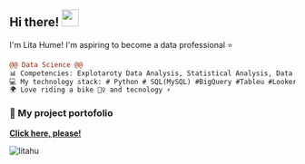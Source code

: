 ## Hi there! <img src="https://raw.githubusercontent.com/iampavangandhi/iampavangandhi/master/gifs/Hi.gif" width="30px">
I'm Lita Hume! I'm aspiring to become a data professional ⭐
<br>

```diff
@@ Data Science @@
📊 Competencies: Explotaroty Data Analysis, Statistical Analysis, Data Visualization y Machine Learning
💻 My technology stack: # Python # SQL(MySQL) #BigQuery #Tableu #Looker Studio y # Git
🌍 Love riding a bike 🚴‍♀️ and tecnology ⚡
```

### 📂 My project portofolio
[**Click here, please!**](https://github.com/litahu/Lita-s-Project-Portfolio)

<!--Profile Count Badge-->
<p align="left">
  <img src="https://komarev.com/ghpvc/?username=litahu&label=Profile%20views&color=yellowgreen&style=plastic=star" alt="litahu" style="padding-right:20px;" />
</p>
